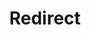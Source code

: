 ﻿---
layout: src/layouts/Redirect.astro
title: Redirect
redirect: https://yamldoc.liuyan.wang/docs/infrastructure/environments
pubDate:  2023-01-01
navSearch: false
navSitemap: false
navMenu: false
---
